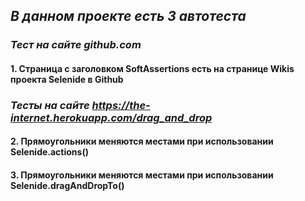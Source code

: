 ## ***В данном проекте есть 3 автотеста***

### ***Тест на сайте github.com***
#### 1. Страница с заголовком SoftAssertions есть на странице Wikis проекта Selenide в Github

### ***Тесты на сайте https://the-internet.herokuapp.com/drag_and_drop***
#### 2. Прямоугольники меняются местами при использовании Selenide.actions()
#### 3. Прямоугольники меняются местами при использовании Selenide.dragAndDropTo()